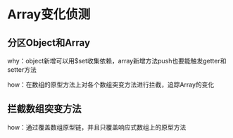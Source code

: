 # Array变化侦测

## 分区Object和Array

why：object新增可以用$set收集依赖，array新增方法push也要能触发getter和setter方法

how：在数组的原型方法上对各个数组突变方法进行拦截，追踪Array的变化

## 拦截数组突变方法

how：通过覆盖数组原型链，并且只覆盖响应式数组上的原型方法
